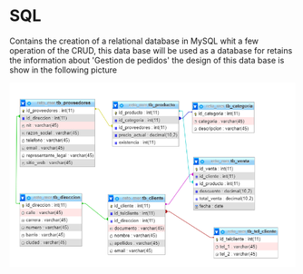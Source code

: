 # SQL

Contains the creation of a relational database in MySQL whit a few operation of the CRUD, this data base will be used as a database for retains the information about 'Gestion de pedidos' the design of this data base is show in the following picture

![](images/SchemaBD_retoMer.png)
